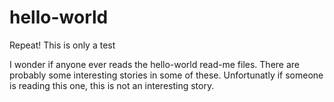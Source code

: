 # hello-world
Repeat! This is only a test


I wonder if anyone ever reads the hello-world read-me files.
There are probably some interesting stories in some of these.
Unfortunatly if someone is reading this one, this is not an interesting story.
